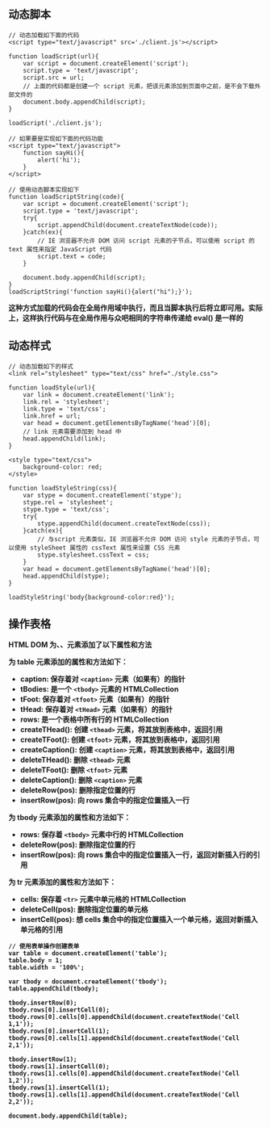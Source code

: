 ## 动态脚本

```
// 动态加载如下面的代码
<script type="text/javascript" src='./client.js'></script>

function loadScript(url){
	var script = document.createElement('script');
	script.type = 'text/javascript';
	script.src = url;
	// 上面的代码都是创建一个 script 元素，把该元素添加到页面中之前，是不会下载外部文件的
	document.body.appendChild(script);
}

loadScript('./client.js');
```

```
// 如果要是实现如下面的代码功能
<script type="text/javascript">
	function sayHi(){
		alert('hi');
	}
</script>

// 使用动态脚本实现如下
function loadScriptString(code){
	var script = document.createElement('script');
	script.type = 'text/javascript';
	try{
		script.appendChild(document.createTextNode(code));	
	}catch(ex){
		// IE 浏览器不允许 DOM 访问 script 元素的子节点，可以使用 script 的 text 属性来指定 JavaScript 代码
		script.text = code;	
	}

	document.body.appendChild(script);
}
loadScriptString('function sayHi(){alert("hi");}');
```

**这种方式加载的代码会在全局作用域中执行，而且当脚本执行后将立即可用。实际上，这样执行代码与在全局作用与众吧相同的字符串传递给 eval() 是一样的**

## 动态样式

```
// 动态加载如下的样式
<link rel="stylesheet" type="text/css" href="./style.css">

function loadStyle(url){
	var link = document.createElement('link');
	link.rel = 'stylesheet';
	link.type = 'text/css';
	link.href = url;
	var head = document.getElementsByTagName('head')[0];
	// link 元素需要添加到 head 中
	head.appendChild(link);
}
```

```
<style type="text/css">
	background-color: red;
</style>

function loadStyleString(css){
	var stype = document.createElement('stype');
	stype.rel = 'stylesheet';
	stype.type = 'text/css';
	try{
		stype.appendChild(document.createTextNode(css));
	}catch(ex){
		// 与script 元素类似，IE 浏览器不允许 DOM 访问 style 元素的子节点，可以使用 styleSheet 属性的 cssText 属性来设置 CSS 元素
		stype.stylesheet.cssText = css;	
	}
	var head = document.getElementsByTagName('head')[0];
	head.appendChild(stype);
}

loadStyleString('body{background-color:red}');
```

## 操作表格

**HTML DOM 为<table>、<tbody>、<tr>元素添加了以下属性和方法**

为 table 元素添加的属性和方法如下：
- caption: 保存着对 `<caption>` 元素（如果有）的指针
- tBodies: 是一个 `<tbody>` 元素的 HTMLCollection
- tFoot: 保存着对 `<tfoot>` 元素（如果有）的指针
- tHead: 保存着对 `<tHead>` 元素（如果有）的指针
- rows: 是一个表格中所有行的 HTMLCollection
- createTHead(): 创建 `<thead>` 元素，将其放到表格中，返回引用
- createTFoot(): 创建 `<tfoot>` 元素，将其放到表格中，返回引用
- createCaption(): 创建 `<caption>` 元素，将其放到表格中，返回引用
- deleteTHead(): 删除 `<thead>` 元素
- deleteTFoot(): 删除 `<tfoot>` 元素
- deleteCaption(): 删除 `<caption>` 元素
- deleteRow(pos): 删除指定位置的行
- insertRow(pos): 向 rows 集合中的指定位置插入一行

为 tbody 元素添加的属性和方法如下：
- rows: 保存着 `<tbody>` 元素中行的 HTMLCollection
- deleteRow(pos): 删除指定位置的行
- insertRow(pos): 向 rows 集合中的指定位置插入一行，返回对新插入行的引用

为 tr 元素添加的属性和方法如下：
- cells: 保存着 `<tr>` 元素中单元格的 HTMLCollection
- deleteCell(pos): 删除指定位置的单元格
- insertCell(pos): 想 cells 集合中的指定位置插入一个单元格，返回对新插入单元格的引用

```
// 使用表单操作创建表单
var table = document.createElement('table');
table.body = 1;
table.width = '100%';

var tbody = document.createElement('tbody');
table.appendChild(tbody);

tbody.insertRow(0);
tbody.rows[0].insertCell(0);
tbody.rows[0].cells[0].appendChild(document.createTextNode('Cell 1,1'));
tbody.rows[0].insertCell(1);
tbody.rows[0].cells[1].appendChild(document.createTextNode('Cell 2,1'));

tbody.insertRow(1);
tbody.rows[1].insertCell(0);
tbody.rows[1].cells[0].appendChild(document.createTextNode('Cell 1,2'));
tbody.rows[1].insertCell(1);
tbody.rows[1].cells[1].appendChild(document.createTextNode('Cell 2,2'));

document.body.appendChild(table);
```